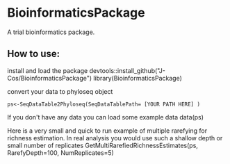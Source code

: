 # BioinformaticsPackage
A trial bioinformatics package.


## How to use:
install and load the package
    devtools::install_github("J-Cos/BioinformaticsPackage")
    library(BioinformaticsPackage)

convert your data to phyloseq object

    ps<-SeqDataTable2Phyloseq(SeqDataTablePath= [YOUR PATH HERE] )

If you don't have any data you can load some example data
    data(ps)

Here is a very small and quick to run example of multiple rarefying for richness estimation. In real analysis you would use such a shallow depth or small number of replicates
    GetMultiRarefiedRichnessEstimates(ps, RarefyDepth=100, NumReplicates=5)
